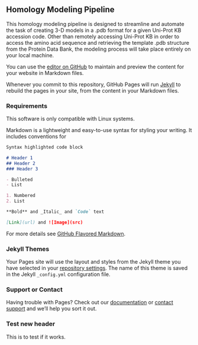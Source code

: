 ## Homology Modeling Pipeline

This homology modeling pipeline is designed to streamline and automate the task of creating 3-D models in a .pdb format for a given Uni-Prot KB accession code. Other than remotely accessing Uni-Prot KB in order to access the amino acid sequence and retrieving the template .pdb structure from the Protein Data Bank, the modeling process will take place entirely on your local machine.

You can use the [editor on GitHub](https://github.com/troy-lab/pipeline/edit/gh-pages/index.md) to maintain and preview the content for your website in Markdown files.

Whenever you commit to this repository, GitHub Pages will run [Jekyll](https://jekyllrb.com/) to rebuild the pages in your site, from the content in your Markdown files.

### Requirements

This software is only compatible with Linux systems.

Markdown is a lightweight and easy-to-use syntax for styling your writing. It includes conventions for

```markdown
Syntax highlighted code block

# Header 1
## Header 2
### Header 3

- Bulleted
- List

1. Numbered
2. List

**Bold** and _Italic_ and `Code` text

[Link](url) and ![Image](src)
```

For more details see [GitHub Flavored Markdown](https://guides.github.com/features/mastering-markdown/).

### Jekyll Themes

Your Pages site will use the layout and styles from the Jekyll theme you have selected in your [repository settings](https://github.com/troy-lab/pipeline/settings/pages). The name of this theme is saved in the Jekyll `_config.yml` configuration file.

### Support or Contact

Having trouble with Pages? Check out our [documentation](https://docs.github.com/categories/github-pages-basics/) or [contact support](https://support.github.com/contact) and we’ll help you sort it out.

### Test new header

This is to test if it works.
